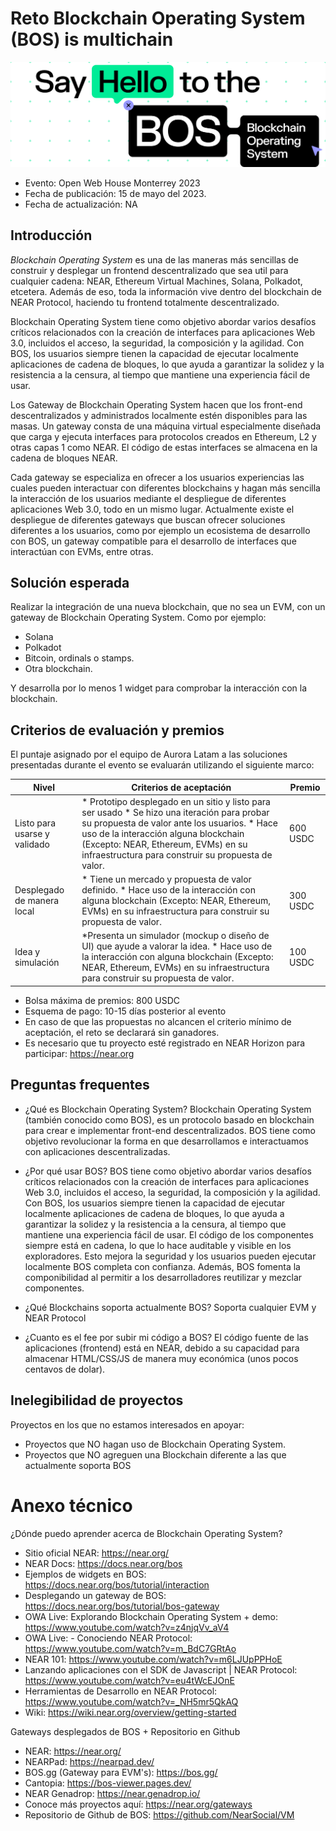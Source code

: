 # Reto Blockchain Operating System (BOS) is multichain


![image](img/near-bos.png)
* Evento: Open Web House Monterrey 2023
* Fecha de publicación: 15 de mayo del 2023.
* Fecha de actualización: NA
  
  

## Introducción

_Blockchain Operating System_ es una de las maneras más sencillas de construir y desplegar un frontend descentralizado que sea util para cualquier cadena: NEAR, Ethereum Virtual Machines, Solana, Polkadot, etcetera. Además de eso, toda la información vive dentro del blockchain de NEAR Protocol, haciendo tu frontend totalmente descentralizado.

Blockchain Operating System tiene como objetivo abordar varios desafíos críticos relacionados con la creación de interfaces para aplicaciones Web 3.0, incluidos el acceso, la seguridad, la composición y la agilidad. Con BOS, los usuarios siempre tienen la capacidad de ejecutar localmente aplicaciones de cadena de bloques, lo que ayuda a garantizar la solidez y la resistencia a la censura, al tiempo que mantiene una experiencia fácil de usar.

Los Gateway de Blockchain Operating System hacen que los front-end descentralizados y administrados localmente estén disponibles para las masas. Un gateway consta de una máquina virtual especialmente diseñada que carga y ejecuta interfaces para protocolos creados en Ethereum, L2 y otras capas 1 como NEAR. El código de estas interfaces se almacena en la cadena de bloques NEAR.

Cada gateway se especializa en ofrecer a los usuarios experiencias las cuales pueden interactuar con diferentes blockchains y hagan más sencilla la interacción de los usuarios mediante el despliegue de diferentes aplicaciones Web 3.0, todo en un mismo lugar. Actualmente existe el despliegue de diferentes gateways que buscan ofrecer soluciones diferentes a los usuarios, como por ejemplo un ecosistema de desarrollo con BOS, un gateway compatible para el desarrollo de interfaces que interactúan con EVMs, entre otras.


## Solución esperada

Realizar la integración de una nueva blockchain, que no sea un EVM, con un gateway de Blockchain Operating System. Como por ejemplo: 

- Solana
- Polkadot
- Bitcoin, ordinals o stamps.
- Otra blockchain.

Y desarrolla por lo menos 1 widget para comprobar la interacción con la blockchain.

## Criterios de evaluación y premios

El puntaje asignado por el equipo de Aurora Latam a las soluciones presentadas durante el evento se evaluarán utilizando el siguiente marco:

| Nivel                        | Criterios de aceptación                                                                                                                                                                                        | Premio    |
|------------------------------|----------------------------------------------------------------------------------------------------------------------------------------------------------------------------------------------------------------|-----------|
| Listo para usarse y validado | * Prototipo desplegado en un sitio y listo para ser usado * Se hizo una iteración para probar su propuesta de valor ante los usuarios. * Hace uso de la interacción alguna blockchain (Excepto: NEAR, Ethereum, EVMs) en su infraestructura para construir su propuesta de valor. | 600 USDC |
| Desplegado de manera local        | * Tiene un mercado y propuesta de valor definido. * Hace uso de la interacción con alguna blockchain (Excepto: NEAR, Ethereum, EVMs) en su infraestructura para construir su propuesta de valor.                                               | 300 USDC  |
| Idea y simulación            | *Presenta un simulador (mockup o diseño de UI) que ayude a valorar la idea. * Hace uso de la interacción con alguna blockchain (Excepto: NEAR, Ethereum, EVMs) en su infraestructura para construir su propuesta de valor.                                                     | 100 USDC  |                                             | 100 USDC  |

- Bolsa máxima de premios: 800 USDC
- Esquema de pago: 10-15 días posterior al evento
- En caso de que las propuestas no alcancen el criterio mínimo de aceptación, el reto se declarará sin ganadores.
- Es necesario que tu proyecto esté registrado en NEAR Horizon para participar: https://near.org


## Preguntas frequentes
- ¿Qué es Blockchain Operating System?
Blockchain Operating System (también conocido como BOS), es un protocolo basado en blockchain para crear e implementar front-end descentralizados. BOS tiene como objetivo revolucionar la forma en que desarrollamos e interactuamos con aplicaciones descentralizadas.

- ¿Por qué usar BOS?
BOS tiene como objetivo abordar varios desafíos críticos relacionados con la creación de interfaces para aplicaciones Web 3.0, incluidos el acceso, la seguridad, la composición y la agilidad. Con BOS, los usuarios siempre tienen la capacidad de ejecutar localmente aplicaciones de cadena de bloques, lo que ayuda a garantizar la solidez y la resistencia a la censura, al tiempo que mantiene una experiencia fácil de usar. El código de los componentes siempre está en cadena, lo que lo hace auditable y visible en los exploradores. Esto mejora la seguridad y los usuarios pueden ejecutar localmente BOS completa con confianza. Además, BOS fomenta la componibilidad al permitir a los desarrolladores reutilizar y mezclar componentes.

- ¿Qué Blockchains soporta actualmente BOS?
Soporta cualquier EVM y NEAR Protocol

- ¿Cuanto es el fee por subir mi código a BOS?
El código fuente de las aplicaciones (frontend) está en NEAR, debido a su capacidad para almacenar HTML/CSS/JS de manera muy económica (unos pocos centavos de dolar).

## Inelegibilidad de proyectos
Proyectos en los que no estamos interesados en apoyar:
- Proyectos que NO hagan uso de Blockchain Operating System.
- Proyectos que NO agreguen una Blockchain diferente a las que actualmente soporta BOS

# Anexo técnico

¿Dónde puedo aprender acerca de Blockchain Operating System?
- Sitio oficial NEAR: https://near.org/
- NEAR Docs: https://docs.near.org/bos
- Ejemplos de widgets en BOS: https://docs.near.org/bos/tutorial/interaction
- Desplegando un gateway de BOS: https://docs.near.org/bos/tutorial/bos-gateway
- OWA Live: Explorando Blockchain Operating System + demo: https://www.youtube.com/watch?v=z4njqVv_aV4
- OWA Live: - Conociendo NEAR Protocol: https://www.youtube.com/watch?v=m_BdC7GRtAo
- NEAR 101: https://www.youtube.com/watch?v=m6LJUpPPHoE
- Lanzando aplicaciones con el SDK de Javascript | NEAR Protocol: https://www.youtube.com/watch?v=eu4tWcEJOnE
- Herramientas de Desarrollo en NEAR Protocol: https://www.youtube.com/watch?v=_NH5mr5QkAQ
- Wiki: https://wiki.near.org/overview/getting-started

Gateways desplegados de BOS + Repositorio en Github
- NEAR: https://near.org/
- NEARPad: https://nearpad.dev/
- BOS.gg (Gateway para EVM's): https://bos.gg/
- Cantopia: https://bos-viewer.pages.dev/
- NEAR Genadrop: https://near.genadrop.io/
- Conoce más proyectos aquí: https://near.org/gateways
- Repositorio de Github de BOS: https://github.com/NearSocial/VM
